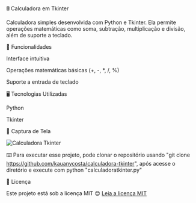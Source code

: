 🖩 Calculadora em Tkinter

Calculadora simples desenvolvida com Python e Tkinter. Ela permite operações matemáticas como soma, subtração, multiplicação e divisão, além de suporte a teclado.

📌 Funcionalidades

Interface intuitiva

Operações matemáticas básicas (+, -, *, /, %)

Suporte a entrada de teclado

🖥️ Tecnologias Utilizadas

Python

Tkinter
    
📸 Captura de Tela
  
![Calculadora Tkinter](https://github.com/user-attachments/assets/bfea98a4-6060-48ff-a925-fdd41d32868d) 

⌨️ Para executar esse projeto, pode clonar o repositório usando "git clone https://github.com/kauanycosta/calculadora-tkinter", após acesse o diretório e execute com python "calculadoratkinter.py"

📜 Licença

Este projeto está sob a licença MIT 😊 [Leia a licença MIT](https://opensource.org/licenses/MIT)

